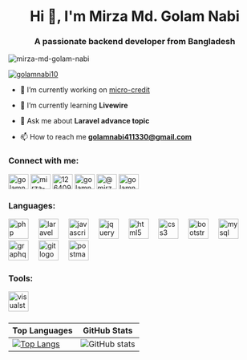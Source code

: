 <h1 align="center">Hi 👋, I'm Mirza Md. Golam Nabi</h1>
<h3 align="center">A passionate backend developer from Bangladesh</h3>

<p align="left"> <img src="https://komarev.com/ghpvc/?username=mirza-md-golam-nabi&label=Profile%20views&color=0e75b6&style=flat" alt="mirza-md-golam-nabi" /> </p>


<p align="left"> <a href="https://twitter.com/golamnabi10" target="blank"><img src="https://img.shields.io/twitter/follow/golamnabi10?logo=twitter&style=for-the-badge" alt="golamnabi10" /></a> </p>

- 🔭 I’m currently working on [micro-credit](https://shadhinbd.com/)

- 🌱 I’m currently learning **Livewire**

- 💬 Ask me about **Laravel advance topic**

- 📫 How to reach me **golamnabi411330@gmail.com**

<h3 align="left">Connect with me:</h3>
<p align="left">
<a href="https://twitter.com/golamnabi10" target="blank"><img align="center" src="https://raw.githubusercontent.com/rahuldkjain/github-profile-readme-generator/master/src/images/icons/Social/twitter.svg" alt="golamnabi10" height="30" width="40" /></a>
<a href="https://linkedin.com/in/mirza-md-golam-nabi-069705147" target="blank"><img align="center" src="https://raw.githubusercontent.com/rahuldkjain/github-profile-readme-generator/master/src/images/icons/Social/linked-in-alt.svg" alt="mirza-md-golam-nabi-069705147" height="30" width="40" /></a>
<a href="https://stackoverflow.com/users/12640998" target="blank"><img align="center" src="https://raw.githubusercontent.com/rahuldkjain/github-profile-readme-generator/master/src/images/icons/Social/stack-overflow.svg" alt="12640998" height="30" width="40" /></a>
<a href="https://fb.com/golamnabi334776" target="blank"><img align="center" src="https://raw.githubusercontent.com/rahuldkjain/github-profile-readme-generator/master/src/images/icons/Social/facebook.svg" alt="golamnabi334776" height="30" width="40" /></a>
<a href="https://www.youtube.com/c/@mirzamdgolamnabi" target="blank"><img align="center" src="https://raw.githubusercontent.com/rahuldkjain/github-profile-readme-generator/master/src/images/icons/Social/youtube.svg" alt="@mirzamdgolamnabi" height="30" width="40" /></a>
<a href="https://www.hackerrank.com/golamnabi411330" target="blank"><img align="center" src="https://raw.githubusercontent.com/rahuldkjain/github-profile-readme-generator/master/src/images/icons/Social/hackerrank.svg" alt="golamnabi411330" height="30" width="40" /></a>
</p>

<h3 align="left">Languages:</h3>
<div align="left">
  <img src="https://cdn.jsdelivr.net/gh/devicons/devicon/icons/php/php-original.svg" height="40" alt="php logo"  />
  <img width="12" />
  <img src="https://cdn.jsdelivr.net/gh/devicons/devicon/icons/laravel/laravel-original.svg" height="40" alt="laravel logo"  />
  <img width="12" />
  <img src="https://cdn.jsdelivr.net/gh/devicons/devicon/icons/javascript/javascript-original.svg" height="40" alt="javascript logo"  />
  <img width="12" />
  <img src="https://cdn.jsdelivr.net/gh/devicons/devicon/icons/jquery/jquery-original.svg" height="40" alt="jquery logo"  />
  <img width="12" />
  <img src="https://cdn.jsdelivr.net/gh/devicons/devicon/icons/html5/html5-original.svg" height="40" alt="html5 logo"  />
  <img width="12" />
  <img src="https://cdn.jsdelivr.net/gh/devicons/devicon/icons/css3/css3-original.svg" height="40" alt="css3 logo"  />
  <img width="12" />
  <img src="https://cdn.jsdelivr.net/gh/devicons/devicon/icons/bootstrap/bootstrap-original.svg" height="40" alt="bootstrap logo"  />
  <img width="12" />
  <img src="https://cdn.jsdelivr.net/gh/devicons/devicon/icons/mysql/mysql-original.svg" height="40" alt="mysql logo"  />
  <img width="12" />
  <img src="https://cdn.jsdelivr.net/gh/devicons/devicon/icons/graphql/graphql-plain.svg" height="40" alt="graphql logo"  />
  <img width="12" />
  <img src="https://cdn.jsdelivr.net/gh/devicons/devicon/icons/git/git-original.svg" height="40" alt="git logo"  />
  <img width="12" />
  <img src="https://skillicons.dev/icons?i=postman" height="40" alt="postman logo"  />
</div>

###

<h3 align="left">Tools:</h3>
<div align="left">
  <img src="https://cdn.jsdelivr.net/gh/devicons/devicon/icons/visualstudio/visualstudio-plain.svg" height="40" alt="visualstudio logo"  />
</div>

###


| Top Languages | GitHub Stats |
|--------------|-------------|
| [![Top Langs](https://github-readme-stats.vercel.app/api/top-langs/?username=Mirza-Md-Golam-Nabi)](https://github.com/anuraghazra/github-readme-stats) | ![GitHub stats](https://github-readme-stats.vercel.app/api?username=Mirza-Md-Golam-Nabi&show_icons=true) |


